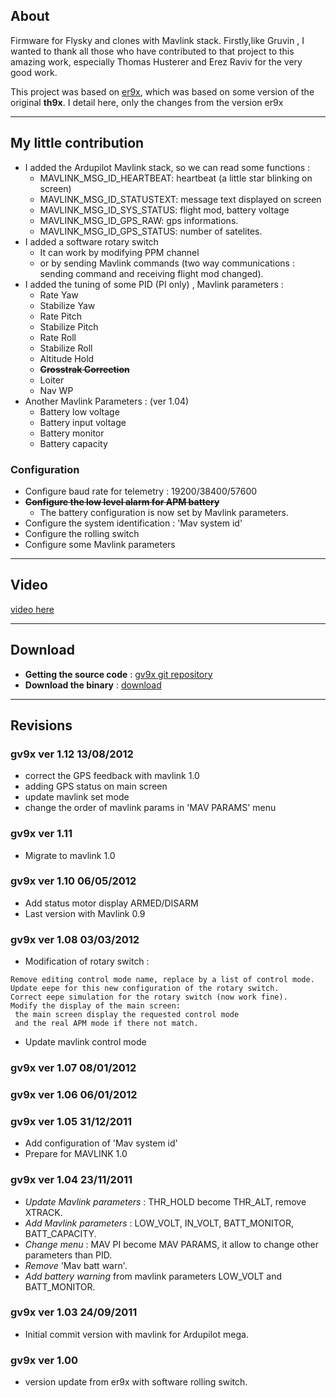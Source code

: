 ## About ##
Firmware for Flysky and clones with Mavlink stack.
Firstly,like Gruvin  , I wanted to thank all those who have contributed to that project to this amazing work, especially Thomas Husterer and Erez Raviv for the very good work.

This project was based on [er9x](http://code.google.com/p/er9x/), which was based on some version of the original **th9x**.
I detail here, only the changes from the version er9x


---

## My little contribution ##
  * I added the Ardupilot Mavlink stack, so we can read some  functions :
    * MAVLINK\_MSG\_ID\_HEARTBEAT: heartbeat (a little star blinking on screen)
    * MAVLINK\_MSG\_ID\_STATUSTEXT: message text displayed on screen
    * MAVLINK\_MSG\_ID\_SYS\_STATUS:  flight mod, battery voltage
    * MAVLINK\_MSG\_ID\_GPS\_RAW: gps informations.
    * MAVLINK\_MSG\_ID\_GPS\_STATUS: number of satelites.
  * I added a software rotary switch
    * It can work by modifying PPM channel
    * or by sending Mavlink commands (two way communications : sending command and receiving flight mod changed).
  * I added the tuning of some PID (PI only) , Mavlink parameters :
    * Rate Yaw
    * Stabilize Yaw
    * Rate Pitch
    * Stabilize Pitch
    * Rate Roll
    * Stabilize Roll
    * Altitude Hold
    * ~~**Crosstrak Correction**~~
    * Loiter
    * Nav WP
  * Another Mavlink Parameters : (ver 1.04)
    * Battery low voltage
    * Battery input voltage
    * Battery monitor
    * Battery capacity

### Configuration ###
  * Configure baud rate for telemetry : 19200/38400/57600
  * ~~**Configure the low level alarm for APM battery**~~
    * The battery configuration is now set by Mavlink parameters.
  * Configure the system identification : 'Mav system id'
  * Configure the rolling switch
  * Configure some Mavlink parameters

---

## Video ##
[video here](http://vimeo.com/29571352)


---

## Download ##
  * **Getting the source code** : [gv9x git repository](http://code.google.com/p/gv9x/source/checkout)
  * **Download the binary** : [download](http://code.google.com/p/gv9x/downloads/list)

---

## Revisions ##
### gv9x ver 1.12 13/08/2012 ###
  * correct the GPS feedback with mavlink 1.0
  * adding GPS status on main screen
  * update mavlink set mode
  * change the order of mavlink params in 'MAV PARAMS' menu
### gv9x ver 1.11 ###
  * Migrate to mavlink 1.0
### gv9x ver 1.10 06/05/2012 ###
  * Add status motor display ARMED/DISARM
  * Last version with Mavlink 0.9
### gv9x ver 1.08 03/03/2012 ###
  * Modification of rotary switch :
```
Remove editing control mode name, replace by a list of control mode.
Update eepe for this new configuration of the rotary switch.
Correct eepe simulation for the rotary switch (now work fine).
Modify the display of the main screen:
 the main screen display the requested control mode 
 and the real APM mode if there not match. 
```
  * Update mavlink control mode
### gv9x ver 1.07 08/01/2012 ###
### gv9x ver 1.06 06/01/2012 ###
### gv9x ver 1.05 31/12/2011 ###
  * Add configuration of 'Mav system id'
  * Prepare for MAVLINK 1.0
### gv9x ver 1.04 23/11/2011 ###
  * _Update Mavlink parameters_ : THR\_HOLD become THR\_ALT, remove XTRACK.
  * _Add Mavlink parameters_ : LOW\_VOLT, IN\_VOLT, BATT\_MONITOR, BATT\_CAPACITY.
  * _Change menu_ : MAV PI become MAV PARAMS, it allow to change  other parameters than PID.
  * _Remove_ 'Mav batt warn'.
  * _Add battery warning_ from mavlink parameters LOW\_VOLT and BATT\_MONITOR.
### gv9x ver 1.03 24/09/2011 ###
  * Initial commit version with mavlink for Ardupilot mega.
### gv9x ver 1.00 ###
  * version update from er9x with software rolling switch.